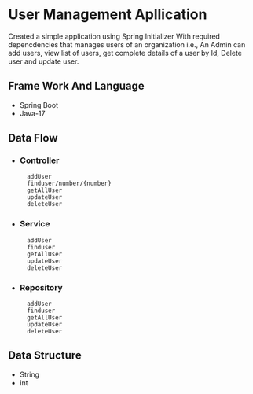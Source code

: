 
# User Management Apllication
Created a simple application using Spring Initializer With required depencdencies that manages users of an organization i.e., An Admin can add users, view list of users, get complete details of a user by Id, Delete user and update user.

## Frame Work And Language
* Spring Boot
* Java-17

## Data Flow
* ### Controller
        addUser 
        finduser/number/{number}
        getAllUser
        updateUser
        deleteUser
* ### Service
        addUser 
        finduser
        getAllUser
        updateUser
        deleteUser  
* ### Repository
        addUser 
        finduser
        getAllUser
        updateUser
        deleteUser    
## Data Structure
* String
* int 


